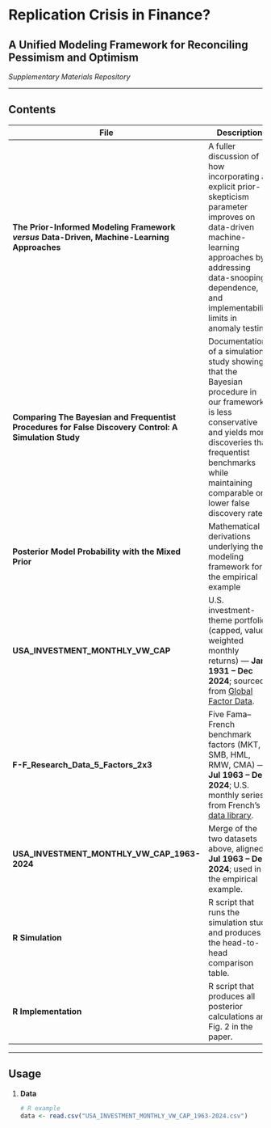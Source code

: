 # Replication Crisis in Finance?  
## A Unified Modeling Framework for Reconciling Pessimism and Optimism  
*Supplementary Materials Repository*

---

## Contents

| File | Description |
|------|-------------|
| **The Prior-Informed Modeling Framework *versus* Data-Driven, Machine-Learning Approaches** | A fuller discussion of how incorporating an explicit prior-skepticism parameter improves on data-driven machine-learning approaches by addressing data-snooping, dependence, and implementability limits in anomaly testing   |
| **Comparing The Bayesian and Frequentist Procedures for False Discovery Control: A Simulation Study** |Documentation of a simulation study showing that the Bayesian procedure in our framework is less conservative and yields more discoveries than frequentist benchmarks while maintaining comparable or lower false discovery rates   |
| **Posterior Model Probability with the Mixed Prior** | Mathematical derivations underlying the modeling framework for the empirical example |
| **USA_INVESTMENT_MONTHLY_VW_CAP** | U.S. investment-theme portfolios (capped, value-weighted monthly returns) — **Jan 1931 – Dec 2024**; sourced from <a href="https://jkpfactors.com/factor-returns" target="_blank">Global Factor Data</a>. |
| **F-F_Research_Data_5_Factors_2x3** | Five Fama–French benchmark factors (MKT, SMB, HML, RMW, CMA) — **Jul 1963 – Dec 2024**; U.S. monthly series from French’s <a href="https://mba.tuck.dartmouth.edu/pages/faculty/ken.french/data_library.html" target="_blank">data library</a>. |
| **USA_INVESTMENT_MONTHLY_VW_CAP_1963-2024** | Merge of the two datasets above, aligned **Jul 1963 – Dec 2024**; used in the empirical example. |
| **R Simulation** | R script that runs the simulation study and produces the head-to-head comparison table. |
| **R Implementation** | R script that produces all posterior calculations and Fig. 2 in the paper. |

---

## Usage

1. **Data**  
   ```r
   # R example
   data <- read.csv("USA_INVESTMENT_MONTHLY_VW_CAP_1963-2024.csv")
